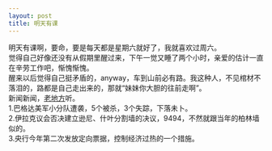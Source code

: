 ```yaml
---
layout: post
title: 明天有课
---
```


<p>明天有课啊，要命，要是每天都是星期六就好了，我就喜欢过周六。<br />
觉得自己好像还没有从假期里醒过来，下午一觉又睡了两个小时，亲爱的估计一直在辛劳工作吧，惭愧惭愧。<br />
醒来以后觉得自己挺矛盾的，anyway，车到山前必有路。我这种人，不见棺材不落泪的，路都是自己走出来的，那就“妹妹你大胆的往前走啊”。<br />
新闻新闻，<a href="http://www.francaisblog.com.cn/node/576">老地方</a>听。<br />
1.巴格达美军小分队遭袭，5个被杀，3个失踪，下落未卜。<br />
2.伊拉克议会否决建立逊尼、什叶分割墙的决议，9494，不然就跟当年的柏林墙似的。<br />
3.央行今年第二次发放定向票据，控制经济过热的一个措施。</p>
